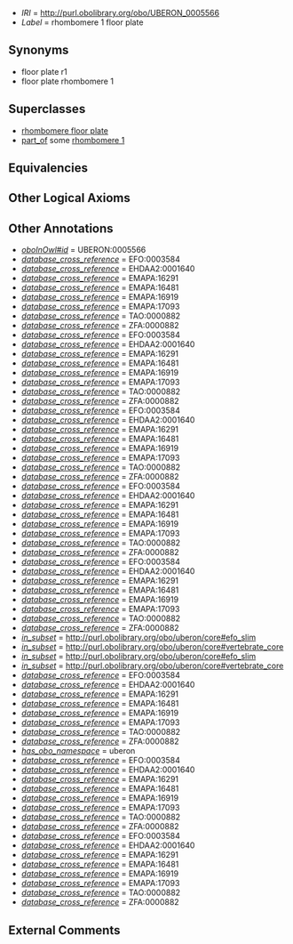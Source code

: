 * *IRI* = http://purl.obolibrary.org/obo/UBERON_0005566
 * *Label* = rhombomere 1 floor plate

## Synonyms

 * floor plate r1
 * floor plate rhombomere 1

## Superclasses

 * [rhombomere floor plate](../../UBERON/00/UBERON_0005500.md)
 * [part_of](../../BFO/50/BFO_0000050.md) some [rhombomere 1](../../UBERON/99/UBERON_0005499.md)

## Equivalencies


## Other Logical Axioms


## Other Annotations

 * *[oboInOwl#id](../../id/oboInOwl#id.md)* = UBERON:0005566
 * *[database_cross_reference](../../ef/oboInOwl#hasDbXref.md)* = EFO:0003584
 * *[database_cross_reference](../../ef/oboInOwl#hasDbXref.md)* = EHDAA2:0001640
 * *[database_cross_reference](../../ef/oboInOwl#hasDbXref.md)* = EMAPA:16291
 * *[database_cross_reference](../../ef/oboInOwl#hasDbXref.md)* = EMAPA:16481
 * *[database_cross_reference](../../ef/oboInOwl#hasDbXref.md)* = EMAPA:16919
 * *[database_cross_reference](../../ef/oboInOwl#hasDbXref.md)* = EMAPA:17093
 * *[database_cross_reference](../../ef/oboInOwl#hasDbXref.md)* = TAO:0000882
 * *[database_cross_reference](../../ef/oboInOwl#hasDbXref.md)* = ZFA:0000882
 * *[database_cross_reference](../../ef/oboInOwl#hasDbXref.md)* = EFO:0003584
 * *[database_cross_reference](../../ef/oboInOwl#hasDbXref.md)* = EHDAA2:0001640
 * *[database_cross_reference](../../ef/oboInOwl#hasDbXref.md)* = EMAPA:16291
 * *[database_cross_reference](../../ef/oboInOwl#hasDbXref.md)* = EMAPA:16481
 * *[database_cross_reference](../../ef/oboInOwl#hasDbXref.md)* = EMAPA:16919
 * *[database_cross_reference](../../ef/oboInOwl#hasDbXref.md)* = EMAPA:17093
 * *[database_cross_reference](../../ef/oboInOwl#hasDbXref.md)* = TAO:0000882
 * *[database_cross_reference](../../ef/oboInOwl#hasDbXref.md)* = ZFA:0000882
 * *[database_cross_reference](../../ef/oboInOwl#hasDbXref.md)* = EFO:0003584
 * *[database_cross_reference](../../ef/oboInOwl#hasDbXref.md)* = EHDAA2:0001640
 * *[database_cross_reference](../../ef/oboInOwl#hasDbXref.md)* = EMAPA:16291
 * *[database_cross_reference](../../ef/oboInOwl#hasDbXref.md)* = EMAPA:16481
 * *[database_cross_reference](../../ef/oboInOwl#hasDbXref.md)* = EMAPA:16919
 * *[database_cross_reference](../../ef/oboInOwl#hasDbXref.md)* = EMAPA:17093
 * *[database_cross_reference](../../ef/oboInOwl#hasDbXref.md)* = TAO:0000882
 * *[database_cross_reference](../../ef/oboInOwl#hasDbXref.md)* = ZFA:0000882
 * *[database_cross_reference](../../ef/oboInOwl#hasDbXref.md)* = EFO:0003584
 * *[database_cross_reference](../../ef/oboInOwl#hasDbXref.md)* = EHDAA2:0001640
 * *[database_cross_reference](../../ef/oboInOwl#hasDbXref.md)* = EMAPA:16291
 * *[database_cross_reference](../../ef/oboInOwl#hasDbXref.md)* = EMAPA:16481
 * *[database_cross_reference](../../ef/oboInOwl#hasDbXref.md)* = EMAPA:16919
 * *[database_cross_reference](../../ef/oboInOwl#hasDbXref.md)* = EMAPA:17093
 * *[database_cross_reference](../../ef/oboInOwl#hasDbXref.md)* = TAO:0000882
 * *[database_cross_reference](../../ef/oboInOwl#hasDbXref.md)* = ZFA:0000882
 * *[database_cross_reference](../../ef/oboInOwl#hasDbXref.md)* = EFO:0003584
 * *[database_cross_reference](../../ef/oboInOwl#hasDbXref.md)* = EHDAA2:0001640
 * *[database_cross_reference](../../ef/oboInOwl#hasDbXref.md)* = EMAPA:16291
 * *[database_cross_reference](../../ef/oboInOwl#hasDbXref.md)* = EMAPA:16481
 * *[database_cross_reference](../../ef/oboInOwl#hasDbXref.md)* = EMAPA:16919
 * *[database_cross_reference](../../ef/oboInOwl#hasDbXref.md)* = EMAPA:17093
 * *[database_cross_reference](../../ef/oboInOwl#hasDbXref.md)* = TAO:0000882
 * *[database_cross_reference](../../ef/oboInOwl#hasDbXref.md)* = ZFA:0000882
 * *[in_subset](../../et/oboInOwl#inSubset.md)* = http://purl.obolibrary.org/obo/uberon/core#efo_slim
 * *[in_subset](../../et/oboInOwl#inSubset.md)* = http://purl.obolibrary.org/obo/uberon/core#vertebrate_core
 * *[in_subset](../../et/oboInOwl#inSubset.md)* = http://purl.obolibrary.org/obo/uberon/core#efo_slim
 * *[in_subset](../../et/oboInOwl#inSubset.md)* = http://purl.obolibrary.org/obo/uberon/core#vertebrate_core
 * *[database_cross_reference](../../ef/oboInOwl#hasDbXref.md)* = EFO:0003584
 * *[database_cross_reference](../../ef/oboInOwl#hasDbXref.md)* = EHDAA2:0001640
 * *[database_cross_reference](../../ef/oboInOwl#hasDbXref.md)* = EMAPA:16291
 * *[database_cross_reference](../../ef/oboInOwl#hasDbXref.md)* = EMAPA:16481
 * *[database_cross_reference](../../ef/oboInOwl#hasDbXref.md)* = EMAPA:16919
 * *[database_cross_reference](../../ef/oboInOwl#hasDbXref.md)* = EMAPA:17093
 * *[database_cross_reference](../../ef/oboInOwl#hasDbXref.md)* = TAO:0000882
 * *[database_cross_reference](../../ef/oboInOwl#hasDbXref.md)* = ZFA:0000882
 * *[has_obo_namespace](../../ce/oboInOwl#hasOBONamespace.md)* = uberon
 * *[database_cross_reference](../../ef/oboInOwl#hasDbXref.md)* = EFO:0003584
 * *[database_cross_reference](../../ef/oboInOwl#hasDbXref.md)* = EHDAA2:0001640
 * *[database_cross_reference](../../ef/oboInOwl#hasDbXref.md)* = EMAPA:16291
 * *[database_cross_reference](../../ef/oboInOwl#hasDbXref.md)* = EMAPA:16481
 * *[database_cross_reference](../../ef/oboInOwl#hasDbXref.md)* = EMAPA:16919
 * *[database_cross_reference](../../ef/oboInOwl#hasDbXref.md)* = EMAPA:17093
 * *[database_cross_reference](../../ef/oboInOwl#hasDbXref.md)* = TAO:0000882
 * *[database_cross_reference](../../ef/oboInOwl#hasDbXref.md)* = ZFA:0000882
 * *[database_cross_reference](../../ef/oboInOwl#hasDbXref.md)* = EFO:0003584
 * *[database_cross_reference](../../ef/oboInOwl#hasDbXref.md)* = EHDAA2:0001640
 * *[database_cross_reference](../../ef/oboInOwl#hasDbXref.md)* = EMAPA:16291
 * *[database_cross_reference](../../ef/oboInOwl#hasDbXref.md)* = EMAPA:16481
 * *[database_cross_reference](../../ef/oboInOwl#hasDbXref.md)* = EMAPA:16919
 * *[database_cross_reference](../../ef/oboInOwl#hasDbXref.md)* = EMAPA:17093
 * *[database_cross_reference](../../ef/oboInOwl#hasDbXref.md)* = TAO:0000882
 * *[database_cross_reference](../../ef/oboInOwl#hasDbXref.md)* = ZFA:0000882

## External Comments

